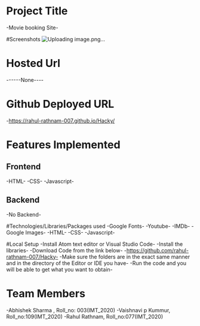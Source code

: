 # Project Title
-Movie booking Site-

#Screenshots
![Uploading image.png…](1)


 # Hosted Url
------None----
# Github Deployed URL
-https://rahul-rathnam-007.github.io/Hacky/

# Features Implemented
## Frontend
-HTML-
-CSS-
-Javascript-

## Backend
-No Backend-

#Technologies/Libraries/Packages used
-Google Fonts-
-Youtube-
-IMDb-
-Google Images-
-HTML-
-CSS-
-Javascript-

#Local Setup
-Install Atom text editor or Visual Studio Code-
-Install the libraries-
-Download Code from the link below-
    -https://github.com/rahul-rathnam-007/Hacky-
-Make sure the folders are in the exact same manner and in the directory of the Editor or IDE you have-
-Run the code and you will be able to get what you want to obtain-

# Team Members
-Abhishek Sharma , Roll_no: 003(IMT_2020)
-Vaishnavi p Kummur, Roll_no:109(IMT_2020)
-Rahul Rathnam, Roll_no:077(IMT_2020)

